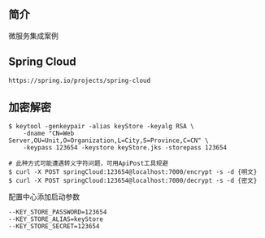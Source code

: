 ## 简介
微服务集成案例

## Spring Cloud

```
https://spring.io/projects/spring-cloud
```

## 加密解密

```
$ keytool -genkeypair -alias keyStore -keyalg RSA \
    -dname "CN=Web Server,OU=Unit,O=Organization,L=City,S=Province,C=CN" \
    -keypass 123654 -keystore keyStore.jks -storepass 123654
```

```
# 此种方式可能遭遇转义字符问题，可用ApiPost工具规避
$ curl -X POST springCloud:123654@localhost:7000/encrypt -s -d {明文}
$ curl -X POST springCloud:123654@localhost:7000/decrypt -s -d {密文}
```

配置中心添加启动参数

```
--KEY_STORE_PASSWORD=123654
--KEY_STORE_ALIAS=keyStore
--KEY_STORE_SECRET=123654
```